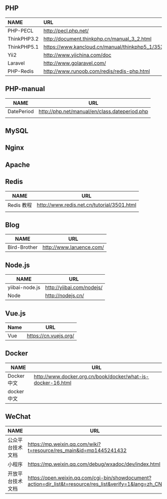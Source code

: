 ## PHP
| NAME        | URL                                      |
| :---------- | :--------------------------------------- |
| PHP-PECL    | http://pecl.php.net/                     |
| ThinkPHP3.2 | http://document.thinkphp.cn/manual_3_2.html |
| ThinkPHP5.1 | https://www.kancloud.cn/manual/thinkphp5_1/353946 |
| Yii2        | http://www.yiichina.com/doc              |
| Laravel     | http://www.golaravel.com/                |
| PHP-Redis   | http://www.runoob.com/redis/redis-php.html |



## PHP-manual

| NAME       | URL                                      |
| ---------- | ---------------------------------------- |
| DatePeriod | http://php.net/manual/en/class.dateperiod.php |
|            |                                          |



## MySQL



## Nginx



## Apache



## Redis

| NAME     | URL                                      |
| -------- | ---------------------------------------- |
| Redis 教程 | http://www.redis.net.cn/tutorial/3501.html |
|          |                                          |



## Blog

| NAME         | URL                      |
| ------------ | ------------------------ |
| Bird-Brother | http://www.laruence.com/ |



## Node.js

| NAME           | URL                       |
| -------------- | ------------------------- |
| yiibai-node.js | http://yiibai.com/nodejs/ |
| Node           | http://nodejs.cn/         |



## Vue.js

| Name | URL                   |
| ---- | --------------------- |
| Vue  | https://cn.vuejs.org/ |



## Docker

| NAME      | URL                                      |
| --------- | ---------------------------------------- |
| Docker 中文 | http://www.docker.org.cn/book/docker/what-is-docker-16.html |
| docker中文  |                                          |



##  WeChat

| NAME     | URL                                      |
| -------- | ---------------------------------------- |
| 公众平台技术文档 | https://mp.weixin.qq.com/wiki?t=resource/res_main&id=mp1445241432 |
| 小程序      | https://mp.weixin.qq.com/debug/wxadoc/dev/index.html |
| 开放平台技术文档 | https://open.weixin.qq.com/cgi-bin/showdocument?action=dir_list&t=resource/res_list&verify=1&lang=zh_CN |

